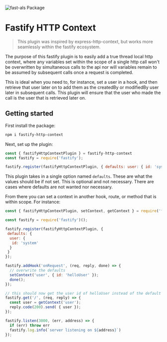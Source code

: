![fast-als Package](https://github.com/thorough-developer/fastify-http-context/workflows/fast-als%20Package/badge.svg)

# Fastify HTTP Context

> This plugin was inspired by express-http-context, but works more seamlessly within the fastify ecosystem.
 
The purpose of this fastify plugin is to easily add a true thread local http context, where any variables set within the scope of a single http call won't be overwritten by simultaneous calls to the api
nor will variables remain to be assumed by subsequent calls once a request is completed.

This is ideal when you need to, for instance, set a user in a hook, and then retrieve that user later on to add them as the createdBy or modifiedBy user later in subsequent calls. This plugin
will ensure that the user who made the call is the user that is retrieved later on.

## Getting started

First install the package:

```bash
npm i fastify-http-context
```

Next, set up the plugin:

```js
const { fastifyHttpContextPlugin } = fastify-http-context
const fastify = require('fastify');

fastify.register(fastifyHttpContextPlugin, { defaults: user: { id: 'system' } };
``` 

This plugin takes in a single option named `defaults`. These are what the values should be if not set. This is optional and not necessary. There are cases where defaults are not wanted nor
necessary.

From there you can set a context in another hook, route, or method that is within scope. For instance:

```js
const { fastifyHttpContextPlugin, setContext, getContext } = require('fastify-http-context');

const fastify = require('fastify')();

fastify.register(fastifyHttpContextPlugin, {
 defaults: {
  user: {
   id: 'system'
  }
 }
});

fastify.addHook('onRequest', (req, reply, done) => {
  // overwrite the defaults
  setContext('user', { id: 'helloUser' });
  done();
});

// this should now get the user id of helloUser instead of the default
fastify.get('/', (req, reply) => {
  const user = getContext('user');
  reply.code(200).send( { user });
});

fastify.listen(3000, (err, address) => {
  if (err) throw err
  fastify.log.info(`server listening on ${address}`)
});
```
